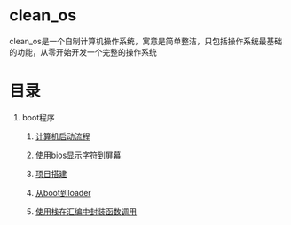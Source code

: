 # clean_os

clean_os是一个自制计算机操作系统，寓意是简单整洁，只包括操作系统最基础的功能，从零开始开发一个完整的操作系统

# 目录

1. boot程序
   
   1. [计算机启动流程](./doc/boot/start.md)
   
   2. [使用bios显示字符到屏幕](./doc/boot/print_bios.md)
   
   3. [项目搭建](./doc/boot/project_struct.md)
   
   4. [从boot到loader](./doc/boot/read_loader.md)
   
   5. [使用栈在汇编中封装函数调用](./doc/boot/invoke_func.md)